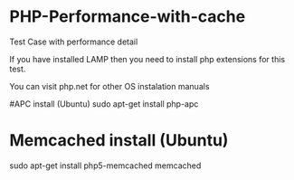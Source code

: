 # PHP-Performance-with-cache
Test Case with performance detail

If you have installed LAMP then you need to install php extensions for this test.

You can visit php.net for other OS instalation manuals

#APC install (Ubuntu)
sudo apt-get install php-apc

# Memcached install (Ubuntu)
sudo apt-get install php5-memcached memcached

